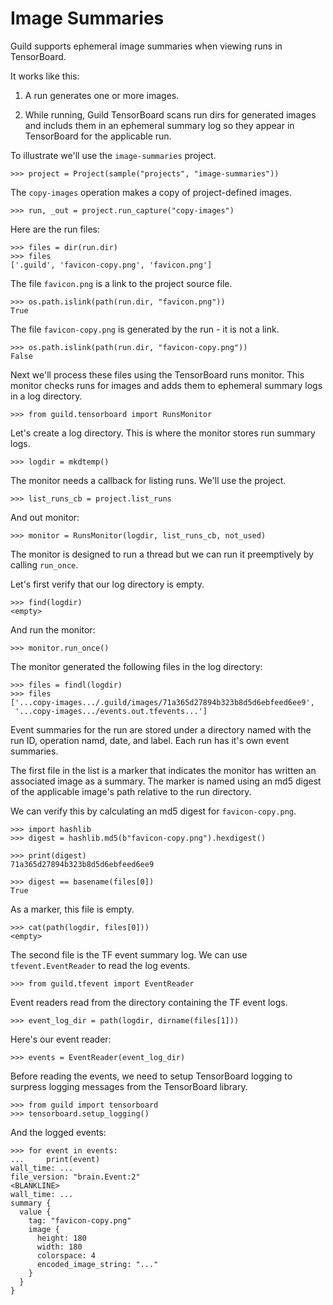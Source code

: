 # Image Summaries

Guild supports ephemeral image summaries when viewing runs in
TensorBoard.

It works like this:

1. A run generates one or more images.

2. While running, Guild TensorBoard scans run dirs for generated images
   and includs them in an ephemeral summary log so they appear in
   TensorBoard for the applicable run.

To illustrate we'll use the `image-summaries` project.

    >>> project = Project(sample("projects", "image-summaries"))

The `copy-images` operation makes a copy of project-defined images.

    >>> run, _out = project.run_capture("copy-images")

Here are the run files:

    >>> files = dir(run.dir)
    >>> files
    ['.guild', 'favicon-copy.png', 'favicon.png']

The file `favicon.png` is a link to the project source file.

    >>> os.path.islink(path(run.dir, "favicon.png"))
    True

The file `favicon-copy.png` is generated by the run - it is not a
link.

    >>> os.path.islink(path(run.dir, "favicon-copy.png"))
    False

Next we'll process these files using the TensorBoard runs
monitor. This monitor checks runs for images and adds them to
ephemeral summary logs in a log directory.

    >>> from guild.tensorboard import RunsMonitor

Let's create a log directory. This is where the monitor stores run
summary logs.

    >>> logdir = mkdtemp()

The monitor needs a callback for listing runs. We'll use the project.

    >>> list_runs_cb = project.list_runs

And out monitor:

    >>> monitor = RunsMonitor(logdir, list_runs_cb, not_used)

The monitor is designed to run a thread but we can run it preemptively
by calling `run_once`.

Let's first verify that our log directory is empty.

    >>> find(logdir)
    <empty>

And run the monitor:

    >>> monitor.run_once()

The monitor generated the following files in the log directory:

    >>> files = findl(logdir)
    >>> files
    ['...copy-images.../.guild/images/71a365d27894b323b8d5d6ebfeed6ee9',
     '...copy-images.../events.out.tfevents...']

Event summaries for the run are stored under a directory named with
the run ID, operation namd, date, and label. Each run has it's own
event summaries.

The first file in the list is a marker that indicates the monitor has
written an associated image as a summary. The marker is named using an
md5 digest of the applicable image's path relative to the run
directory.

We can verify this by calculating an md5 digest for
`favicon-copy.png`.

    >>> import hashlib
    >>> digest = hashlib.md5(b"favicon-copy.png").hexdigest()

    >>> print(digest)
    71a365d27894b323b8d5d6ebfeed6ee9

    >>> digest == basename(files[0])
    True

As a marker, this file is empty.

    >>> cat(path(logdir, files[0]))
    <empty>

The second file is the TF event summary log. We can use
`tfevent.EventReader` to read the log events.

    >>> from guild.tfevent import EventReader

Event readers read from the directory containing the TF event logs.

    >>> event_log_dir = path(logdir, dirname(files[1]))

Here's our event reader:

    >>> events = EventReader(event_log_dir)

Before reading the events, we need to setup TensorBoard logging to
surpress logging messages from the TensorBoard library.

    >>> from guild import tensorboard
    >>> tensorboard.setup_logging()

And the logged events:

    >>> for event in events:
    ...     print(event)
    wall_time: ...
    file_version: "brain.Event:2"
    <BLANKLINE>
    wall_time: ...
    summary {
      value {
        tag: "favicon-copy.png"
        image {
          height: 180
          width: 180
          colorspace: 4
          encoded_image_string: "..."
        }
      }
    }
